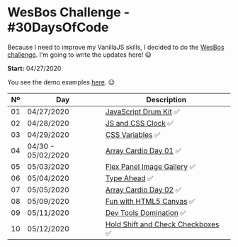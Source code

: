 # WesBos Challenge - #30DaysOfCode

Because I need to improve my VanillaJS skills, I decided to do the [WesBos challenge](https://javascript30.com/). I'm going to write the updates here! 😃

**Start:** 04/27/2020

You see the demo examples [here](https://vanribeiro-30daysofjavascript.netlify.app/). 😉

Nº | Day        | Description            | 
--|-----------|------------------------|
01|04/27/2020 |[JavaScript Drum Kit](challenge-files/01%20-%20JavaScript%20Drum%20Kit/README.md) ✅
02|04/28/2020 |[JS and CSS Clock](challenge-files/02%20-%20JS%20and%20CSS%20Clock/README.md) ✅
03|04/29/2020 |[CSS Variables](challenge-files/03%20-%20CSS%20Variables/README.md) ✅
04|04/30 - 05/02/2020 |[Array Cardio Day 01](challenge-files/04%20-%20Array%20Cardio%20Day%201/README.md) ✅
05|05/03/2020 |[Flex Panel Image Gallery](challenge-files/05%20-%20Flex%20Panel%20Gallery/README.md) ✅
06|05/04/2020 |[Type Ahead](challenge-files/06%20-%20Type%20Ahead/README.md) ✅
07|05/05/2020 |[Array Cardio Day 02](challenge-files/04%20-%20Array%20Cardio%20Day%201/README.md) ✅
08|05/09/2020 |[Fun with HTML5 Canvas](challenge-files/08%20-%20Fun%20with%20HTML5%20Canvas/README.md) ✅
09|05/11/2020 |[Dev Tools Domination](challenge-files/09%20-%20Dev%20Tools%20Domination/README.md) ✅
10|05/12/2020 |[Hold Shift and Check Checkboxes](challenge-files/Hold%20Shift%20and%20Check%20Checkboxes/README.md) ✅